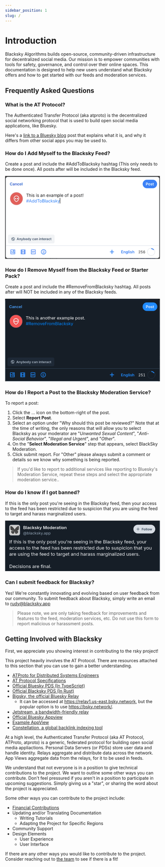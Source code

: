 ```yaml
---
sidebar_position: 1
slug: /
---
```


# Introduction
Blacksky Algorithms builds open-source, community-driven infrastructure for decentralized social media. Our mission is to empower communities with tools for safety, governance, and control over their online spaces. This documentation is designed to help new users understand what Blacksky offers and how to get started with our feeds and moderation services.

## Frequently Asked Questions

### What is the AT Protocol?
The Authenticated Transfer Protocol (aka atproto) is the decentralized social networking protocol that is used to build open social media applications, like Bluesky.

Here's a [link to a Bluesky blog](https://bsky.social/about/blog/02-22-2024-open-social-web) post that explains what it is, and why it differs from other social apps you may be used to.

### How do I Add Myself to the Blacksky Feed?
Create a post and include the #AddToBlacksky hashtag (This only needs to be done once). All posts after will be included in the Blacksky feed.

![A screenshot of post on Bluesky including text that states "This is an example of a post", and "#AddToBlacksky". This is to showcase how a user can get their posts included in the Blacksky feed.](../static/img/exampleBskyPost.png)

### How do I Remove Myself from the Blacksky Feed or Starter Pack?
Create a post and include the #RemoveFromBlacksky hashtag. All posts after will NOT be included in any of the Blacksky feeds.

![A screenshot of post on Bluesky including text that states "This is another example post", and "#RemoveFromBlacksky". This is to showcase how a user can get their posts included in the Blacksky feed](../static/img/exampleBskyPostTwo.png)

### How do I Report a Post to the Blacksky Moderation Service?

To report a post:
1. Click the … icon on the bottom-right of the post.
2. Select **Report Post**.
3. Select an option under "Why should this post be reviewed?" Note that at the time of writing, the only reasons that will allow you to select Blacksky as your moderator are "*Unwanted Sexual Content*", "*Anti-Social Behavior*", "*Illegal and Urgent*", and "*Other*".
4. On the "**Select Moderation Service**" step that appears, select BlackSky Moderation.
5. Click submit report. For "Other" please always submit a comment or details so we know why something is being reported.

> If you'd like to report to additional services like reporting to Bluesky's Moderation Service, repeat these steps and select the appropriate moderation service..

### How do I know if I got banned?
If this is the only post you're seeing in the Blacksky feed, then your access to the feed has been restricted due to suspicion that you are using the feed to target and harass marginalized users.

![A screenshot showing what users banned from the Blacksky feed would see.](../static/img/exampleBskyPostThree.png)

### Can I submit feedback for Blacksky?
Yes! We're constantly innovating and evolving based on user feedback from our community. To submit feedback about Blacksky, simply write an email to [rudy@blacksky.app](mailto:rudy%40blacksky.app?subject=Feedback%20For%20Blacksky)

> Please note, we are only taking feedback for improvements and features to the feed, moderation services, etc. Do not use this form to report malicious or harassment posts.

## Getting Involved with Blacksky
First, we appreciate you showing interest in contributing to the rsky project!

This project heavily involves the AT Protocol. There are resources attached to this section that you can use to gain a better understanding.

* [ATProto for Distributed Systems Engineers](https://atproto.com/articles/atproto-for-distsys-engineers)
* [AT Protocol Specifications](https://atproto.com/#resources)
* [Official Bluesky PDS (In TypeScript)](https://github.com/bluesky-social/atproto/tree/main/packages/pds)
* [Official Blacksky PDS (In Rust)](https://github.com/blacksky-algorithms/rsky/tree/main/rsky-pds)
* [Bigsky, the official Bluesky Relay](https://github.com/bluesky-social/indigo/tree/main/cmd/bigsky)
  * It can be accessed at https://relay1.us-east.bsky.network, but the popular option is to use https://bsky.network/.
* [Jetstream, a bandwidth-friendly relay](https://github.com/bluesky-social/jetstream)
* [Official Bluesky Appview](https://github.com/bluesky-social/atproto/tree/main/packages/bsky)
* [Example AppView](https://github.com/bluesky-social/statusphere-example-app/tree/main)
* [Constellation, a global backlink indexing tool](https://github.com/at-microcosm/links/tree/main/constellation)


At a high level, the Authenticated Transfer Protocol (aka AT Protocol, ATProto, atproto) is a generic, federated protocol for building open social media appliactions. Personal Data Servers (or PDSs) store user data and handle identity. Relays aggregate and distribute data across the network. App Views aggregate data from the relays, for it to be used in feeds.

We understand that not everyone is in a position to give technical contributions to the project. We want to outline some other ways you can contribute. Don't feel pressured if you aren't in a position to participate in upcoming suggestions. Simply giving us a "star", or sharing the word about the project is appreciated.

Some other ways you can contribute to the project include:
- [Financial Contributions](https://opencollective.com/blacksky)
- Updating and/or Translating Documentation
  - Writing Tutorials
  - Adapting the Project for Specific Regions
- Community Support
- Design Elements
  - User Experience
  - User Interface

If there are any other ways you would like to contribute to the project. Consider reaching out to [the team](mailto:rudy%40blacksky.app?subject=Other%20Ways%20to%20Contribute) to see if there is a fit!
